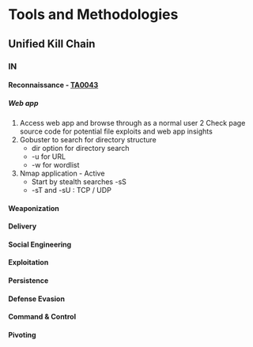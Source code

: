 # Tools and Methodologies
## Unified Kill Chain
### IN
#### Reconnaissance - [TA0043](https://attack.mitre.org/tactics/TA0043/)
##### Web app
1. Access web app and browse through as a normal user
2  Check page source code for potential file exploits and web app insights
3. Gobuster to search for directory structure
   - dir option for directory search
   - -u for URL
   - -w for wordlist
4. Nmap application - Active
   - Start by stealth searches -sS
   - -sT and -sU : TCP  / UDP

#### Weaponization
#### Delivery
#### Social Engineering
#### Exploitation
#### Persistence
#### Defense Evasion
#### Command & Control
#### Pivoting